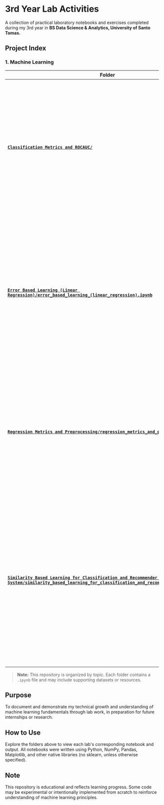# 3rd Year Lab Activities

A collection of practical laboratory notebooks and exercises completed during my 3rd year in **BS Data Science & Analytics, University of Santo Tomas.**

## Project Index

### 1. Machine Learning
| Folder | Focus | Description |
| ------ | ----- | ----------- |
| [**`Classification Metrics and ROCAUC/`**](./Machine%20Learning/Classification%20Metrics%20and%20ROCAUC) | Classification Evaluation | Confusion‐matrix, accuracy, per‐class precision/recall, macro‐averaging (precision, recall, F1), label‐binarization, ROC‐curve computation, AUC via trapezoidal rule, and plotting multiclass ROC‐AUC—built from scratch using NumPy and Matplotlib. |
| [**`Error Based Learning (Linear Regression)/error_based_learning_(linear_regression).ipynb`**](./Machine%20Learning/Error%20Based%20Learning%20(Linear%20Regression)/error_based_learning_(linear_regression).ipynb) | Linear Regression & Error Analysis | Uses the Wine Quality dataset to load/merge red & white CSVs, split 80/20, compute Sum of Squared Errors (SSE), initialize weights to zero, and train a linear regression model via gradient descent (with SSE‐based stopping criteria). Standardizes features and evaluates final SSE on a held‐out test set. |
| [**`Regression Metrics and Preprocessing/regression_metrics_and_preprocessing.ipynb`**](./Machine%20Learning/Regression%20Metrics%20and%20Preprocessing/regression_metrics_and_preprocessing.ipynb) | Regression Metrics & Preprocessing | Defines functions for Mean Squared Error (MSE), Mean Absolute Error (MAE), and R². Includes data standardization (z‐score) and min–max normalization routines, plus a one‐hot encoding utility for categorical labels—hand‐coded without high‐level libraries. |
| [**`Similarity Based Learning for Classification and Recommender System/similarity_based_learning_for_classification_and_recommender_system.ipynb`**](./Machine%20Learning/Similarity%20Based%20Learning%20for%20Classification%20and%20Recommender%20System/similarity_based_learning_for_classification_and_recommender_system.ipynb) | k‐Nearest Neighbors & Recommender System | Implements k‐Nearest Neighbors classification (Euclidean, Manhattan, Minkowski, Cosine) on the Mushroom dataset (with mapping of categorical codes), computes class distribution and Proportional Chance Criterion (PCC), evaluates feature correlations, and trains/evaluates KNN. Also builds a simple user‐item recommender on MovieLens. |

> **Note:** This repository is organized by topic. Each folder contains a `.ipynb` file and may include supporting datasets or resources.

## Purpose
To document and demonstrate my technical growth and understanding of machine learning fundamentals through lab work, in preparation for future internships or research.

## How to Use
Explore the folders above to view each lab's corresponding notebook and output. All notebooks were written using Python, NumPy, Pandas, Matplotlib, and other native libraries (no sklearn, unless otherwise specified).

## Note
This repository is educational and reflects learning progress. Some code may be experimental or intentionally implemented from scratch to reinforce understanding of machine learning principles.

